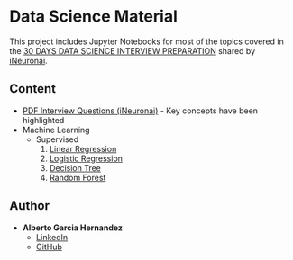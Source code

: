 # Data Science Material 

This project includes Jupyter Notebooks for most of the topics covered in the [30 DAYS DATA SCIENCE INTERVIEW PREPARATION](https://github.com/iNeuronai/interview-question-data-science-) shared by [iNeuronai](https://ineuron.ai/).


## Content
 * [PDF Interview Questions (iNeuronai)](https://github.com/albergar2/data_science_material/tree/master/docs) - Key concepts have been highlighted
 * Machine Learning
     - Supervised
         1. [Linear Regression](https://github.com/albergar2/data_science_material/blob/master/ML/supervised/01-linear_regression.ipynb)
         2. [Logistic Regression](https://github.com/albergar2/data_science_material/blob/master/ML/supervised/02-logistic_regression.ipynb)
         3. [Decision Tree](https://github.com/albergar2/data_science_material/blob/master/ML/supervised/03-decision_tree.ipynb)
         4. [Random Forest](https://github.com/albergar2/data_science_material/blob/master/ML/supervised/04-random_forest.ipynb)
 
## Author
* **Alberto Garcia Hernandez** 
    - [LinkedIn](https://www.linkedin.com/in/albergar2/)
    - [GitHub](https://github.com/albergar2)


